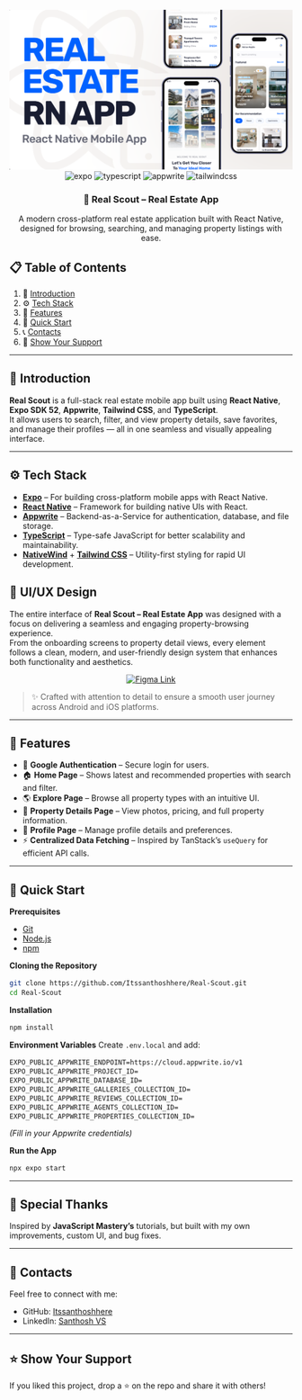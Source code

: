 
<div align="center">
  <br />
    <a href="https://youtu.be/YOUR_DEMO_LINK" target="_blank">
      <img src="assets/readme/hero.png" alt="Project Banner">
    </a>
  <br />
  <div>
    <img src="https://img.shields.io/badge/-Expo-black?style=for-the-badge&logoColor=white&logo=expo&color=000020" alt="expo" />
    <img src="https://img.shields.io/badge/-TypeScript-black?style=for-the-badge&logoColor=white&logo=typescript&color=3178C6" alt="typescript" />
    <img src="https://img.shields.io/badge/-Appwrite-black?style=for-the-badge&logoColor=white&logo=appwrite&color=FD366E" alt="appwrite" />
    <img src="https://img.shields.io/badge/-Tailwind_CSS-black?style=for-the-badge&logoColor=white&logo=tailwindcss&color=06B6D4" alt="tailwindcss" />
  </div>

  <h3 align="center">🏡 Real Scout – Real Estate App</h3>

   <div align="center">
     A modern cross-platform real estate application built with React Native, designed for browsing, searching, and managing property listings with ease.
    </div>
</div>

## 📋 <a name="table">Table of Contents</a>
1. 🤖 [Introduction](#introduction)  
2. ⚙️ [Tech Stack](#tech-stack)  
3. 🔋 [Features](#features)  
4. 🤸 [Quick Start](#quick-start)  
5. 📞 [Contacts](#contacts)
6. 🚀 [Show Your Support](#show-your-support)

---

## <a name="introduction">🤖 Introduction</a>

**Real Scout** is a full-stack real estate mobile app built using **React Native**, **Expo SDK 52**, **Appwrite**, **Tailwind CSS**, and **TypeScript**.  
It allows users to search, filter, and view property details, save favorites, and manage their profiles — all in one seamless and visually appealing interface.

---

## <a name="tech-stack">⚙️ Tech Stack</a>

- **[Expo](https://expo.dev/)** – For building cross-platform mobile apps with React Native.
- **[React Native](https://reactnative.dev/)** – Framework for building native UIs with React.
- **[Appwrite](https://appwrite.io/)** – Backend-as-a-Service for authentication, database, and file storage.
- **[TypeScript](https://www.typescriptlang.org/)** – Type-safe JavaScript for better scalability and maintainability.
- **[NativeWind](https://www.nativewind.dev/)** + **[Tailwind CSS](https://tailwindcss.com/)** – Utility-first styling for rapid UI development.

## 🎨 UI/UX Design

The entire interface of **Real Scout – Real Estate App** was designed with a focus on delivering a seamless and engaging property-browsing experience.  
From the onboarding screens to property detail views, every element follows a clean, modern, and user-friendly design system that enhances both functionality and aesthetics.

<p align="center">
  <a href="https://www.figma.com/design/F0pys4nJsQXz42KOzI2yl9/Real-Scout---Real-Estate-App?node-id=2-2&t=PjxkudNOJCqZHm97-1" target="_blank">
    <img src="https://img.shields.io/badge/View%20Figma%20Design-blue?style=for-the-badge&logo=figma&logoColor=white" alt="Figma Link" />
  </a>
</p>

> ✨ Crafted with attention to detail to ensure a smooth user journey across Android and iOS platforms.


---

## <a name="features">🔋 Features</a>

- 🔐 **Google Authentication** – Secure login for users.  
- 🏠 **Home Page** – Shows latest and recommended properties with search and filter.  
- 🌎 **Explore Page** – Browse all property types with an intuitive UI.  
- 🏡 **Property Details Page** – View photos, pricing, and full property information.  
- 👤 **Profile Page** – Manage profile details and preferences.  
- ⚡ **Centralized Data Fetching** – Inspired by TanStack’s `useQuery` for efficient API calls.  

---

## <a name="quick-start">🤸 Quick Start</a>

**Prerequisites**  
- [Git](https://git-scm.com/)  
- [Node.js](https://nodejs.org/en)  
- [npm](https://www.npmjs.com/)  

**Cloning the Repository**
```bash
git clone https://github.com/Itssanthoshhere/Real-Scout.git
cd Real-Scout
````

**Installation**

```bash
npm install
```

**Environment Variables**
Create `.env.local` and add:

```env
EXPO_PUBLIC_APPWRITE_ENDPOINT=https://cloud.appwrite.io/v1
EXPO_PUBLIC_APPWRITE_PROJECT_ID=
EXPO_PUBLIC_APPWRITE_DATABASE_ID=
EXPO_PUBLIC_APPWRITE_GALLERIES_COLLECTION_ID=
EXPO_PUBLIC_APPWRITE_REVIEWS_COLLECTION_ID=
EXPO_PUBLIC_APPWRITE_AGENTS_COLLECTION_ID=
EXPO_PUBLIC_APPWRITE_PROPERTIES_COLLECTION_ID=
```

*(Fill in your Appwrite credentials)*

**Run the App**

```bash
npx expo start
```

---

## 🙌 Special Thanks

Inspired by **JavaScript Mastery’s** tutorials, but built with my own improvements, custom UI, and bug fixes.

---

## <a name="contacts">🔗 Contacts</a>

Feel free to connect with me:

* GitHub: [Itssanthoshhere](https://github.com/Itssanthoshhere)
* LinkedIn: [Santhosh VS](https://www.linkedin.com/in/thesanthoshvs/)

---

## ⭐️ Show Your Support

If you liked this project, drop a ⭐ on the repo and share it with others!

